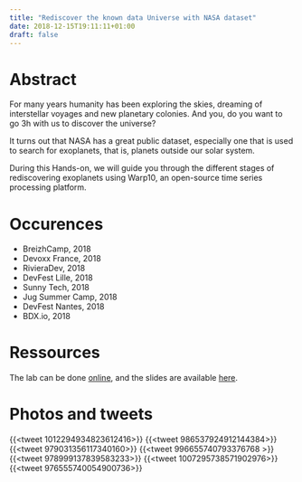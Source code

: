 ```yaml
---
title: "Rediscover the known data Universe with NASA dataset"
date: 2018-12-15T19:11:11+01:00
draft: false
---
```


# Abstract

For many years humanity has been exploring the skies, dreaming of interstellar voyages and new planetary colonies. And you, do you want to go 3h with us to discover the universe?

It turns out that NASA has a great public dataset, especially one that is used to search for exoplanets, that is, planets outside our solar system.

During this Hands-on, we will guide you through the different stages of rediscovering exoplanets using Warp10, an open-source time series processing platform.


# Occurences

* BreizhCamp, 2018
* Devoxx France, 2018
* RivieraDev, 2018
* DevFest Lille, 2018
* Sunny Tech, 2018
* Jug Summer Camp, 2018
* DevFest Nantes, 2018
* BDX.io, 2018

# Ressources

The lab can be done [online](https://helloexoworld.github.io/hew-hands-on/), and the slides are available [here](https://docs.google.com/presentation/d/1-nK1aOsan8w9KGXu-4T0F2KknG90Eiq-tNf_fUzHhu0/edit?usp=sharing).

# Photos and tweets

{{<tweet 1012294934823612416>}}
{{<tweet 986537924912144384>}}
{{<tweet 979031356117340160>}}
{{<tweet 996655740793376768 >}}
{{<tweet  978999137839583233>}}
{{<tweet  1007295738571902976>}}
{{<tweet 976555740054900736>}}